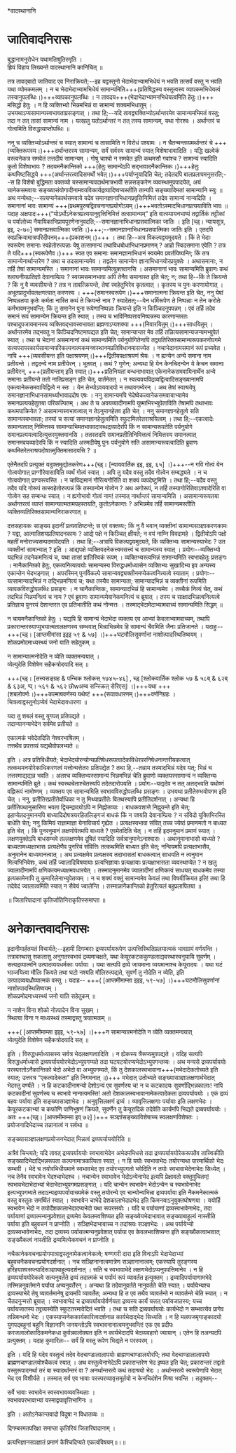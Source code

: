 *वादस्थानानि
# जातिवादनिरासः

बुद्धानामनुरोधेन यथामतिश्रुतिस्मृति ।  
ह्रियं विहाय लिख्यन्ते वादस्थानानि कानिचित् ॥  


तत्र तावद्बादो जातिवाद एव निराक्रियते;--इह यद्वस्तुनो भेदाभेदाभ्यामभिधेयं न भवति तत्सर्वं वस्तु न भवति यथा व्योमकमलम् । न च भेदाभेदाभ्यामभिधेयं सामान्यमिति+++(प्रतिषिद्धस्य वस्तुत्वस्य व्यापकमभिधेयत्वं तस्यानुपलब्धिः।)+++व्यापकानुपलब्धिः । न तावदय+++(भेदाभेदाभ्यामनभिधेयत्वमिति हेतुः।)+++ मसिद्धो हेतुः । न हि व्यक्तिभ्यो भिन्नमभिन्नं वा सामान्यं शक्यमभिधातुम् । उभयथाऽप्यसामान्यस्वभावताप्रसङ्गात् । तथा हि;--यदि तावद्व्यक्तिभ्योऽर्थान्तरमेव सामान्यमभिमतं वस्तु; तदा न तत् तासां सामान्यं नाम । यत्खलु यतोऽर्थान्तरं न तत् तस्य सामान्यम्, यथा गोरश्वः । अर्थान्तरं च गोत्वमिति विरुद्धव्याप्तोपब्धिः ॥

ननु च व्यक्तिभ्योऽर्थान्तरं च स्यात् सामान्यं च तासामिति न विरोधं पश्यामः । न चैतन्मन्तव्यमर्थान्तरं  चे +++(व्यक्तिरूपस्य।)+++दर्थान्तरस्य सामान्यम्, सर्वं सर्वस्य सामान्यं स्यात् विशेषाभावादिति । यद्धि खल्वेकं वस्त्वनेकत्र समवेतं तत्तदीयं सामान्यम् । गोषु चाश्वो न समवेत इति कथमसौ गवांश्च ? सामान्यं स्यादिति कुतो विशेषाभावः ? तदयमनैकान्तिको +++(हेतुः सामान्येऽपि सद्भावादनैकान्तिकः।)+++हेतुः कथमिष्टसिद्धये +++(अर्थान्तरत्वादिसमर्थो भवेत्।)+++पर्याप्नुयादिति चेत्; तदेतदपि बालप्रलापमनुसरति;--स हि विशेषो बुद्धिमता वक्तव्यो यस्सामान्यपदार्थमात्रभावी सन्नसङ्करेण व्यवस्थामुपपादयेत्, अयं चानेकसमवायः सङ्ख्यासंयोगादीनामवयविकार्यद्रव्यादिष्वप्यस्तीति तान्यपि सङ्ख्यादिमतां सामान्यानि स्युः ॥ अथ मन्येथाः;--सत्यप्यनेकार्थसमवाये यदेव समानज्ञानाभिधानप्रवृत्तिनिमित्तं तदेव सामान्यं नान्यदिति । समानानां भावः सामान्यं +++(प्रथमपुरुषद्विवचनान्तप्रयोगोऽयम्।)+++भवतोऽस्मादभिधानप्रत्ययाविति भावः ॥ यदाह अक्षपादः+++(“योऽर्थोऽनेकत्रप्रत्ययानुवृत्तिनिमित्तं तत्सामान्यम्” इति वात्स्यायनभाष्यं तद्वार्तिकं तट्टीकां च पर्यालोच्य नैयायिकाभिप्रायपूरणेनानुवदति;--समानज्ञानाभिधानप्रसवात्मिका जातिः । इति  \[च्ड़्। न्यायसूत्र, इइ, २-७०\]  समानप्रसवात्मिका जातिः।)+++;--समानज्ञानाभिधानप्रसवात्मिका जातिः इति । एतदपि स्वप्रक्रियामात्रपरिदीपनम्+++(प्रकाशनम्।)+++ । तथा हि--अत्र  विकल्पद्वयमुदयते । किं ते भेदाः स्वरूपेण समानाः स्वहेतोरुत्पन्नाः येषु तत्सामान्यं तथाविधबोधाभिधानप्रमाणम् ? आहो स्विदसमाना एवेति ? तत्र ते यदि+++(स्वरूपेणैव।)+++ स्वत एव समानाः समानज्ञानाभिधानं स्वयमेव प्रवर्तयिष्यन्ति; किं तत्र सामान्येनार्थान्तरेण ? तथा च तदसामान्यमेव । तद्वलेन सामान्येन ज्ञानाभिधानयोरप्रयुक्तेः । अथासमानाः, न तर्हि तेषां सामान्यमस्ति । समानानां भावः सामान्यमित्युक्तवानसि । असमानानां भावः सामान्यमिति ब्रुवाणः कथं श्लाघनीयप्रतिज्ञो देवानाम्प्रियः ? स्वयमसमानभावा अपि तेनैव समानास्त इति चेत्; न; तथा हि--किं ते क्रियन्ते ? किं नु वै व्यवसीयन्ते ? तत्र न तावत्क्रियन्ते, तेषां स्वहेतुभिरेव कृतत्वात् । कृतस्य च पुनः करणायोगात् । अभूतप्रादुर्भावलक्षणत्वात् करणस्य । +++(समानस्वरूपेण।)+++समानात्मना क्रियन्त इति चेत्, ननु येषां निष्पन्नतया कृतेः कर्मता नास्ति कथं ते क्रियन्ते नाम ? स्यादेतत्;--येन धर्मिरूपेण ते निष्पन्नाः न तेन करोतेः कर्मभावमनुभवन्ति; किं तु समानेन पुना रूपेणानिष्पन्नाः क्रियन्ते इति न किञ्चिदनुपपन्नम् । एवं तर्हि तदेव समानं रूपं सामान्येन क्रियन्त इति स्यात् । तस्य च भाविनिष्पत्तावनिष्पन्नस्य कारणान्तरतः पश्चादुपजायमानस्य व्यक्तिवद्भावस्वभावता ब्रह्मणाऽप्यशक्या +++(निवारयितुम्।)+++साधयितुम् । अर्थान्तरमेव तद्भवतु न किञ्चिदनिष्टमापद्यत इति चेत्; सामान्यान्तर  मेव तर्हि तन्नित्यसामान्यजन्यमभ्युपेतं स्यात् । तथा च भेदानां असमानानां कथं सामान्यमिति पर्यनुयोगितेनापि तद्व्यतिरिक्तसामान्यरूपकरणोपगमे सत्यपरापरकार्यसामान्यपरिकल्पनात्मकमनवस्थानमप्रतिविधानमासज्येत । नचाभेदानामसमानं रूपं प्रच्यवेत । नापि +++(व्यवसीयन्त इति पक्षाश्रयणम्।)+++द्वितीयपक्षाश्रयणं श्रेयः । न ह्यन्येन अन्ये समाना नाम प्रतीयन्ते । तद्वदन्ये नाम प्रतीयेरन् । भूतवत् । कथं ? गुणेन; अन्यथा हि येन केनचिदन्येन ये केचन समानाः प्रतीयेरन्, +++(प्रतीयन्ताम् इति स्यात्।)+++प्रतिनियतां बन्धनाभावात् एकेनानेकसमवायिनार्थेन अन्ये समानाः प्रतीयन्ते ततो नातिप्रसङ्ग इति चेत्, वार्तमेतत् । न स्वल्ववयविद्रव्यद्वित्वादिसङ्ख्यानामपि एकत्वानेकसमवायिद्वित्वे न स्तः । येन तेभ्योऽवयवादयो न तथावगम्येरन् । अथ तेषां स्वाश्रयेषु समानज्ञानाभिधानसामर्थ्याभावाददोष एषः । ननु सामान्यमपि भेदेष्वेकत्वानेकसमवायाभ्यामेव समानप्रत्ययहेतुतया परिकल्पितम् । अथ ते च अवयव्यादीनामपि युष्माभिरभ्युपेताविति तेषामपि तथाभावः कथमपाक्रियेत ? असामान्यस्वभावत्वात् न तेऽनुमानहेतव इति चेत् । ननु समानज्ञानहेतुत्वे सति सामान्यस्वभावता; तस्यां च सत्यां समानज्ञानहेतुत्वमिति स्फुटमितरेतराश्रयित्वम् । तथा हि;--एकत्वादेः सामान्यत्वात् निमित्तस्य सामान्याभिमतभाववदारब्धद्रव्यादेरपि किं न सामान्यरूपतेति  पर्यनुयोगे समानप्रत्ययत्वादित्युत्तरमुक्तवानसि । ततस्तदपि समानप्रतीतिनिमित्तत्वं निमित्तस्य समानत्वात् समानमवयव्यादेरपि किं न स्यादिति अस्मदीयेषु पुनः पर्यनुयोगे सति असामान्यरूपत्वादिति ब्रुवाणः कथमितरेतराश्रयदोषान्न्मुक्तिमासादयसि ? ॥

एतेनैतदपि प्रत्युक्तं यदुक्तमुद्योतकरेण+++(च्ड़्।  \[न्यायवार्तिक इइ, इइ, ६५\] ।)+++--न गवि गोत्वं येन गोत्वयोगात् प्राग्गौरेवासाविति व्यर्थं गोत्वं स्यात् । अपि तु यदैव वस्तु तदैव गोत्वेन सम्बद्ध्यते । न च गोत्वयोगात् प्राग्वस्त्वस्ति । न चाविद्यमानं गौरित्यगौरिति वा शक्यं व्यपदेष्टुमिति । तथा हि;--यदैव वस्तु तदैव यदि गोरूपं तत्स्वहेतोरुत्पन्नं किं तस्यान्येन गोत्वेन ? अथ अगोरूपं, न तर्हि तस्यागोरितिवाऽश्वादेरिति वा गोत्वेन सह सम्बन्धः स्यात् । न ह्यगोभावो गोत्वं नाम! तस्मात् नार्थान्तरं सामान्यमिति । असामान्यरूपतया अर्थान्तरत्वं व्याप्तं सामान्यात्मतामपहस्तयति, कुतोऽनेकान्तः ? अभिन्नमेव तर्हि सामान्यमस्तीति व्यक्तिव्यतिरिक्तसामान्यनिराकरणात् ॥

दत्तसहायकः साङ्ख्य इदानीं प्रत्यवतिष्टन्ते; स एवं वक्तव्यः; किं नु वै भवान् व्यक्तीनां सामान्यसञ्ज्ञाकरणकामः ? यद्वा, आत्मातिशयप्रतिपादनकामः ? आद्ये पक्षे न  किञ्चित् क्षीयते; न वयं नाम्नि विवदामहे । द्वितीयोऽपि पक्षो महतीं मनोराज्यसम्पदमावेदयति । तथा हि;--अत्रापि विकल्पद्वयमुदयते, किं व्यक्तिभ्यः सामान्यस्याभेदः ? उत व्यक्तीनां सामान्यात् ? इति । आद्यपक्षे व्यक्तिवदनेकत्त्वमसत्त्वं च सामान्यस्य स्यात् । प्रयोगः--व्यक्तिभ्यो यदभिन्नं तदनेकमनित्यं च, यथा तासां प्रातिस्विकं रूपम् । व्यक्तिभ्यस्त्वभिन्नं सामान्यमिति स्वभावहेतुः प्रसङ्गः । नानैकान्तिको हेतुः, एकत्वनित्यत्वयोः सामान्यस्य विरुद्धधर्माध्यासेन व्यक्तिभ्यः सुखादिभ्य इव अन्यस्य एकान्तेन भेदभङ्गात् । अपरस्मिन् पुनर्विकल्पे सामान्यवद्व्यक्तीनमप्येकत्वनित्यत्वे स्याताम् । प्रयोगःः--यत्सामान्यादभिन्नं न तद्भिन्नमनित्यं च; यथा तस्यैव सामान्यता; सामान्यादभिन्नं च व्यक्तीनां रूपमिति व्यापकविरुद्धोपलब्धिः प्रसङ्गः । न चानैकान्तिकः, सामान्यादभिन्नं हि सामान्यमेव । तच्चैकं नित्यं चेत्, कथं तदभिन्नं भिन्नमनित्यं च नाम ? एवं ब्रुवाणः सामान्यमेवानेकमनित्यं च ब्रूयात् । तस्य च साक्षादभिन्नत्वनित्यत्वे प्रतिज्ञाय पुनरयं देशान्तरत एव प्रतिभातीति कथं नोन्मत्तः । तस्माद्भेदामेदाभ्यामवाच्यं सामान्यमिति सिद्धम् ॥

न चायमनैकान्तिको हेतुः । यद्यपि हि सामान्यं भेदाभेदा व्यक्तय एव आभ्यां केवलाभ्यामवाच्यम्, तथापि प्रकारान्तरस्याप्युभयात्मतालक्षणस्य सम्भवात् भिन्नाभिन्नमेव हि सामान्यं चैवमिति जैनाः प्रतिजानते । यदाहुः--  
+++(च्ड़्।  \[आप्तमीमांसा इइइ ५९ & ५७\] ।)+++घटमौलिसुवर्णानां नाशोत्पादस्थितिष्वयम् ।  
शोकप्रमोदमाध्यस्थ्यं जनो याति सहेतुकम् ॥  

 
न सामान्यात्मनोदेति न व्येति व्यक्तमन्वयात् ।  
व्येत्युदेति विशेषेण सहैकत्रोदयादि सत् ॥  

 
+++(च्ड़्।  \[तत्त्वसङ्ग्रह & पन्चिक श्लोकस् १७४५-४६\] , च्ड़्  \[श्लोकवार्तिक श्लोक ५७ & ५८ब् & ६२ब् & ६३अ, प्प्। ५६१ & ५६२ छोwअम्ब सन्स्क्रित् सेरिएस्\] ।)+++यथा +++(शबलोवर्णः।)+++कल्माषवर्णस्य यथेष्टं +++(रूपावधारणम्।)+++वर्णनिग्रहः ।  
चित्रत्वाद्वस्तुनोऽप्येवं भेदाभेदावधारणा ॥  

 
यदा तु शबलं वस्तु युगपत् प्रतिपद्यते ।  
तदान्यानन्यभेदेन सर्वमेव प्रतीयते ॥  

 
एकात्मकं भवेदेतदिति नेश्वरभाषितम् ।  
तत्तथैव प्रपत्तव्यं यद्यथैवोपलभ्यते ॥  

 इति । अत्र प्रतिविधीयते; भेदाभेदयोरन्योन्यप्रतिषेधरूपत्वादेकविधेरपरनिषेधनान्तरीयकत्वात् तत्कथमनयोरेकाधिकरणत्वं मत्तोन्मत्तेतरः प्रतिपद्येत ? तथा हि,--तन्नाम तस्मादभिन्नं यदेव  यत्; भिन्नं च तत्तस्माद्यद्यन्न भवति । अतश्च व्यक्तिभ्यस्सामान्यं भिन्नमभिन्नं चेति ब्रुवाणो व्यक्तयस्सामान्यं न व्यक्तिभ्यः सामान्यमिति ब्रूते । कथं स्वस्थचेताश्चेतस्यपि तदेतदारोपयति । प्रयोगः--यद्यदेव न तत् अतद्भवति यथोष्णं वह्निरूपं नामोष्णम् । व्यक्तय एव सामान्यमिति स्वभावविरुद्धोपलब्धिः प्रसङ्गः । उभयथा प्रतीतेरुभयोपगम इति चेत् । ननु, प्रतीतिरप्रतीतेर्वाधिका न तु मिथ्याप्रतीतेः वितथस्यापि प्रतीतिदर्शनात् । अन्यथा हि प्रतीतिपथानुसारिणा भवता द्विचन्द्रादयोऽपि न निह्नोतव्याः । बाधकवशात्ते निह्नूयन्ते इति चेत्; इहाप्येतदनुमानमपि बाध्यादिदोषत्रयरहितलिङ्गजं बाधकं किं न पश्यति देवानाम्प्रियः ? न संविदो युक्तिभिरस्ति बाधेति चेत्; ननु किमियं राज्ञामाज्ञा येनाविचार्य गृह्येत । प्रत्यक्षस्वभावा संवित् तच्च ज्येष्ठं प्रमाणमतो न बाध्यत इति चेत् । किं पुनरनुमानं लक्षणोपेतमपि बाध्यते ? एवमेतदिति चेत् । न तर्हि इदमनुमानं प्रमाणं स्यात् । लक्षणयुक्तेऽपि बाधसम्भवे तल्लक्षणमेव दूषितं स्यादिति सर्वत्रानुमानेऽनाश्वासः । अथानुमानाभासो बाध्यते ? बाध्यतामध्यक्षाभासः प्रत्यक्षेणैव पुनरियं संवित्तिः तत्कथमिति बाध्यत इति चेत्; नन्वियमपि प्रत्यक्षाभासैव, अनुमानेन बाध्यमानत्वात् । अथ प्रत्यक्षमेव प्रत्यक्षस्य तदाभासतां बाधकत्वात् साधयति न त्वनुमान मित्यभिनिवेशः, कथं तर्हि ज्वालादिविषयायाः प्रत्यभिज्ञायाः  प्रत्यक्षायाः प्रत्यक्षाभासता व्यवस्थाप्येत ? न खलु ज्वालादीनामपि क्षणिकत्वमध्यक्षमवधारयेत् । तस्मादनुमानमेव ज्वालादीनां क्षणिकत्वं साधयत् बाधकमेव तस्या इत्यकामेनापि तु कुमारिलेनाभ्युपेतव्यम् । न च शक्यं वक्तुं सामान्यमेव केवलं तथा विषयीक्रियत इति! तथा हि तदेवेदं ज्वालात्वमिति स्यात् न सैवेयं ज्वालेन्ति । तस्मान्नानैकान्तिको हेतुरित्यलं बहुप्रलापितया ॥

॥ जितारिपादानां कृतिर्जातिनिराकृतिस्समाप्ता ॥

# अनेकान्तवादनिरासः

इदानीमार्हतमतं विचार्यते;--इहामी दिगम्बराः द्रव्यपर्यायरूपेण उत्पत्तिस्थितिप्रलयात्मकं भावग्रामं वर्णयन्ति । तत्रावस्थासु सकलासु अनुगतस्वभावं द्रव्यमाचक्षते, यथा केयूरकटककुण्डलाद्यवस्थास्वनुयायि सुवर्णम् । सत्यद्रव्यात्मनि उत्पादव्ययधर्मकाः पर्यायाः । यथा सत्यपि द्रव्ये जायमाना व्ययमानाश्च केयूरादयः । यथा घटं भञ्जयित्वा मौलिः क्रियते तथा घटो नश्यति मौलिरुत्पद्यते, सुवर्णं तु नोदेति न व्येति, इति उत्पादव्ययध्रौव्यात्मकं वस्तु । यदाह-- 
+++( \[आप्तमीमाम्सा इइइ, ५९-५७\] ।)+++घटमौलिसुवर्णानां नाशोत्पादस्थितिष्वयम् ।  
शोकप्रमोदमाध्यस्थ्यं जनो याति सहेतुकम् ॥  

 
न नाशेन विना शोको नोत्पादेन विना सुखम् ।  
स्थित्या विना न माध्यस्थ्यं तस्माद्वस्तु त्रयात्मकम् ॥  

 
+++( \[आप्तमीमाम्सा इइइ, ५९-५७\] ।)+++न सामान्यात्मनोदेति न व्येति व्यक्तमन्वयात्  
व्येत्युदेति विशेषेण सहैकत्रोदयादि सत् ॥  

 इति । विरुद्धधर्माध्यासस्य सर्वत्र भेदलक्षणत्वादिति । न ह्येकस्य त्रैरूप्यमुपपद्यते । यदिह सत्यपि विरुद्धधर्माध्यासे  द्रव्यपर्याययोरभेदोऽभ्युपगम्यते तदा घटपटयोरप्यभेदोऽभ्युपगन्तव्यः । अथ मन्यसे द्रव्यपर्याययोः परस्परतोऽनैकान्तिको भेदो अभेदो वा अभ्युपगम्यते, किं तु देशकालस्वभावाना+++(मभेदादेकतोच्यते इति स्यात्; उत्तरत्र “एकत्वादेकता” इति निगमनात् ॥)+++ मभेदात् उतोच्यते सङ्ख्यासञ्ज्ञालक्षणार्थभेदात् भेदस्तु वर्ण्यते । न हि कटकादीनामन्यो देशोऽन्यं एव सुवर्णस्य च! न च कटकादयः सुवर्णाद्भिन्नकालाः! नापि कटकादीनां सुवर्णस्य च स्वभावे नानात्वमस्ति! अतो देशकालस्वभावानामेकत्वादेकता द्रव्यपर्याययोः । एकं द्रव्यं बहवः पर्याया इति सङ्ख्यासञ्ज्ञाभेदः । अनुवृत्तिलक्षणं द्रव्यं । व्यावृत्तिलक्षणाः पर्यायाः इति लक्षणभेदः । केयूरकटकाभ्यां च कफोणि पाणिभूषणं क्रियते, सुवर्णेन तु केयूरादिकं तदेवेति कार्यमपि भिद्यते द्रव्यपर्याययोः । अतः +++(च्ड़्।  \[आप्तमीमाम्सा इव् ७२\] )+++ 
सञ्ज्ञांसङ्ख्याविशेषाच्च स्वलक्षणविशेषतः ।  
प्रयोजनादिभेदाच्च तन्नानात्वं न सर्वथा ॥  

सङ्ख्यासञ्ज्ञालक्षणप्रयोजनभेदात् भिन्नत्वं द्रव्यपर्याययोरिति ॥

अत्रैवं चिन्त्यते; यदि तावत् द्रव्यपर्याययोः स्वभावाभेदेन अभेदमभिधत्ते तदा द्रव्यपर्याययोरेकरूपतैव तात्त्विकीति सङ्ख्यादिभेदाद्भिन्नरूपता कल्पनामात्रकल्पिता स्यात् ।  न हि ययोः स्वभावाभेदः तयोरन्यथा पारमार्थिको भेदः सम्भवी । भेदे च तयोरभिधीयमाने स्वभावभेद एव तयोरभ्युपगतो भवेदिति न तयोः स्वभावाभेदेनाभेदः सिध्येत् । नच तेनैव स्वभावेन भेदश्चाभेदश्च । नचान्येन स्वाभावेन भेदोऽन्येनाभेद इत्यपि प्रेक्षावतो वक्तुमुचितम्! स्वभावभेदाभेदाभ्यां भेदाभेदाभ्युपगमप्रसङ्गात् । यदि चान्येन स्वभावेन भेदोऽन्येन च स्वभावेनाभेद इत्यभ्युपगम्यते तदाऽन्यद्रव्यपर्यायाख्यमेकं वस्तु तयोरन्ये एव चान्योन्यभिन्ना द्रव्यपर्याया इति नैकमनेकात्मकं वस्तु वस्तुतः समर्थितं स्यात् । स्वभावेन चाभेदे देशकालाभेदादभेद इति किमनयाऽनुयुक्तघोषणया । ययोर्हि स्वभावेन भेदो न तयोर्देशकालाभेदादप्यभेदो यथा रूपरसयोः । यदि च पर्यायाणां द्रव्यस्वभावेनाभेदः, तदा पर्यायाणां द्रव्यात्मन्यनुप्रवेशात् द्रव्यमेव केवलमवशिष्यत इति सङ्ख्येयभेदाभावात् सङ्ख्याबाहुल्यं नास्तीति पर्याया इति बहुवचनं न प्राप्नोति । सञ्ज्ञिभेदाभावाच्च न तदांश्रयः सञ्ज्ञाभेदः । अथ पर्यायेभ्यो द्रव्यस्वभावेनाभेदः, तदा द्रव्यस्य पर्यायात्मन्यनुप्रवेशात् पर्याया एव केवलभवशिष्यन्त इति सङ्ख्यैकत्वाभावात् सङ्ख्यैकत्वं नास्तीति द्रव्यमित्येकवचनं न प्राप्नोति ॥

नचैकानेकवचनप्रयोगमात्राद्वस्तूनामेकत्वानेकत्वे; षण्णगरी दारा इति विनाऽपि भेदाभेदाभ्यां बहुवचनैकवचनप्रयोगदर्शनात् । नच सञ्ज्ञिनानात्वमात्रेण सञ्ज्ञानानात्वम्; एकस्यापि  तुरङ्गस्य हरिहयाश्वसप्त्यादिसञ्ज्ञाबाहुल्यदर्शनात् । सति च स्वभावाभेदे लक्षणभेदोऽप्यनुपपत्तिमानेव । न हि द्रव्यपर्याययोरेकत्वे सत्यनुवर्तते द्रव्यं तदात्मकं च पर्यायं रूपं व्यावर्तत इत्युक्तम् । द्रव्यादिपर्यायाणामभेदे तस्मिन्ननुवर्तमाने पर्याया अप्यनुवर्तेरन् । अन्यथा हि तदेवानुवर्तते नानुवर्तते चेति स्यात् । पर्यायेभ्यश्च द्रव्यस्याभेदे तेषु व्यावर्तमानेषु द्रव्यमपि व्यावर्तेत; अन्यथा हि त एव तथैव व्यावर्तन्ते न व्यावर्तन्ते चेति स्यात् । न चैतदनुन्मत्तो ब्रूयात् । स्वभावाभेदं च द्रव्यपर्याययोर्वर्णयता द्रव्यस्य कार्यं यत्तत् पर्यायजातस्य; यच्च पर्यायजातस्य तद्द्रव्यस्येति स्फुटतरमावेदितं भवति । तथा च सति द्रव्यपर्याययोः कार्यभेदो न सम्भवत्येव प्रागेव तन्निबन्धनो भेदः । एकस्याप्यनेककार्यकारित्वदर्शनान्न कार्यभेदाद्भेदः सिध्यति । न हि मलयजमृगाङ्कादयो युगपद्बहूनां बहूनि विज्ञानानि जनयन्तोऽपि स्वभावनानात्वमनुभवन्ति! एक एव प्रदीपः करजलालोकादिकमनेकधा कुर्वन्नवलोक्यत इति न कार्यभेदादपि भेदव्यवहारो ज्यायान् । एतेन हि तअन्यदपि प्रत्युक्तम् । यदाह कुमारिलः-- 
सर्वं हि वस्तु रूपेण भिद्यते न परस्परम् ।  

 इति । यदि हि यदेव वस्तुत्वं तदेव वेदचाण्डालालापयोः ब्राह्मणचाण्डालयोरपि; तथा वेदचाण्डालालापयोः ब्राह्मणचाण्डालयोश्चैकत्वं स्यात् । अथ वस्तुत्वेनाभेदेऽपि प्रकारान्तरेण भेद इष्यत इति चेत्; प्रकारान्तरं तद्वतो वस्तुरूपादनर्था  तरं बा स्यादर्थान्तरं वा ? अनर्थान्तरत्वे कथं तदाश्रयो भेदः । अर्थान्तरत्वे स्वरूपेणापि भेदात् भेद एव विशीर्यते । तस्मात् सर्व एव भावाः परस्परव्यावृत्तमूर्तयो न केनचिदंशेन मिश्रा भवन्ति । तदुक्तम्--

सर्वे भावाः स्वभावेन स्वस्वभावव्यवस्थिताः ।  
स्वभावपरभावाभ्यां यस्माद्व्यावृत्तिभागिनः ॥  


इति । अतोऽनेकान्तवादो विदुषा न विधातव्यः ॥

दिगम्बरमतपरिक्षा समाप्ता कृतिरियं जितारिपादानाम् ।

प्रत्यभिज्ञानसञ्ज्ञातं प्रमाणं कैश्चिदिप्यते एकत्वंविषयम्॥।॥